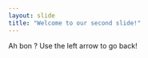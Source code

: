 ```yaml
---
layout: slide
title: "Welcome to our second slide!"
---
```

Ah bon ? 
Use the left arrow to go back!

